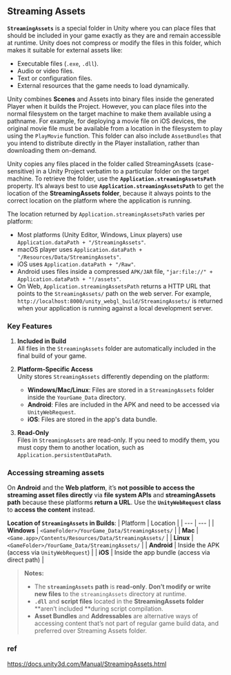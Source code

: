 ##  Streaming Assets

**`StreamingAssets`** is a special folder in Unity where you can place files that should be included in your game exactly as they are and remain accessible at runtime. Unity does not compress or modify the files in this folder, which makes it suitable for external assets like:

-   Executable files (`.exe`, `.dll`).
-   Audio or video files.
-   Text or configuration files.
-   External resources that the game needs to load dynamically.


Unity combines **Scenes** and Assets into binary files inside the generated Player when it builds the Project. However, you can place files into the normal filesystem on the target machine to make them available using a pathname. For example, for deploying a movie file on iOS devices, the original movie file must be available from a location in the filesystem to play using the `PlayMovie` function. This folder can also include `AssetBundles` that you intend to distribute directly in the Player installation, rather than downloading them on-demand.


Unity copies any files placed in the folder called StreamingAssets (case-sensitive) in a Unity Project verbatim to a particular folder on the target machine. 
To retrieve the folder, use the **`Application.streamingAssetsPath`** property. 
It’s always best to use **`Application.streamingAssetsPath`** to get the location of the **StreamingAssets folder**, 
because it always points to the correct location on the platform where the application is running.

The location returned by `Application.streamingAssetsPath` varies per platform:

-   Most platforms (Unity Editor, Windows, Linux players) use `Application.dataPath + "/StreamingAssets"`.
-   macOS player uses `Application.dataPath + "/Resources/Data/StreamingAssets"`.
-   iOS uses `Application.dataPath + "/Raw"`.
-   Android uses files inside a compressed `APK/JAR` file, `"jar:file://" + Application.dataPath + "!/assets"`.
-   On Web, `Application.streamingAssetsPath` returns a HTTP URL that points to the `StreamingAssets/` path on the web server. For example, `http://localhost:8000/unity_webgl_build/StreamingAssets/` is returned when your application is running against a local development server.

### **Key Features**

1.  **Included in Build**  
    All files in the `StreamingAssets` folder are automatically included in the final build of your game.
    
2.  **Platform-Specific Access**  
    Unity stores `StreamingAssets` differently depending on the platform:
    
    -   **Windows/Mac/Linux**: Files are stored in a `StreamingAssets` folder inside the `YourGame_Data` directory.
    -   **Android**: Files are included in the APK and need to be accessed via `UnityWebRequest`.
    -   **iOS**: Files are stored in the app's data bundle.
3.  **Read-Only**  
    Files in `StreamingAssets` are read-only. If you need to modify them, you must copy them to another location, such as `Application.persistentDataPath`.


    
### Accessing streaming assets
On **Android** and the **Web platform**, it’s **not possible to access the streaming asset files directly** via **file system APIs** 
and **streamingAssets path** because these platforms **return a URL**. Use the **`UnityWebRequest` class** to **access the content** instead.


**Location of `StreamingAssets` in Builds**:
| Platform | Location |
| --- | --- |
| **Windows** | `<GameFolder>/YourGame_Data/StreamingAssets/` |
| **Mac** | `<Game.app>/Contents/Resources/Data/StreamingAssets/` |
| **Linux** | `<GameFolder>/YourGame_Data/StreamingAssets/` |
| **Android** | Inside the APK (access via `UnityWebRequest`) |
| **iOS** | Inside the app bundle (access via direct path) |

> **Notes:** 
> - The **`streamingAssets` path** is **read-only**. **Don’t modify or write new files** to the `streamingAssets` directory at runtime.
> - **`.dll`** and **script files** located in the **StreamingAssets folder** **aren’t included **during script compilation.
> - **Asset Bundles** and **Addressables** are alternative ways of accessing content that’s not part of regular game build data, and preferred over Streaming Assets folder.



### ref

https://docs.unity3d.com/Manual/StreamingAssets.html



